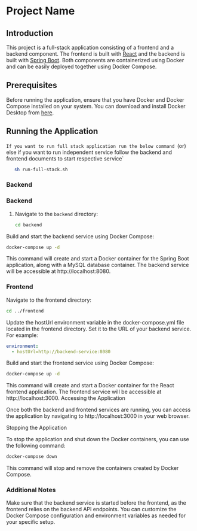 # Project Name

## Introduction

This project is a full-stack application consisting of a frontend and a backend component. The frontend is built with [React](https://reactjs.org/) and the backend is built with [Spring Boot](https://spring.io/projects/spring-boot). Both components are containerized using Docker and can be easily deployed together using Docker Compose.

## Prerequisites

Before running the application, ensure that you have Docker and Docker Compose installed on your system. You can download and install Docker Desktop from [here](https://www.docker.com/products/docker-desktop).

## Running the Application
`If you want to run full stack application run the below command `(or) else if you want to run independent service follow the backend and frontend documents to start respective service`

```bash
   sh run-full-stack.sh
```
### Backend


### Backend

1. Navigate to the `backend` directory:

   ```bash
   cd backend
   ```
Build and start the backend service using Docker Compose:
```bash
docker-compose up -d
```
This command will create and start a Docker container for the Spring Boot application, along with a MySQL database container. The backend service will be accessible at http://localhost:8080.
### Frontend
Navigate to the frontend directory:
```bash
cd ../frontend
```
Update the hostUrl environment variable in the docker-compose.yml file located in the frontend directory. Set it to the URL of your backend service. For example:
```yaml
environment:
  - hostUrl=http://backend-service:8080
```


Build and start the frontend service using Docker Compose:
```bash
docker-compose up -d
```
This command will create and start a Docker container for the React frontend application. The frontend service will be accessible at http://localhost:3000.
Accessing the Application

Once both the backend and frontend services are running, you can access the application by navigating to http://localhost:3000 in your web browser.

Stopping the Application

To stop the application and shut down the Docker containers, you can use the following command:

```bash
docker-compose down
```
This command will stop and remove the containers created by Docker Compose.

### Additional Notes

Make sure that the backend service is started before the frontend, as the frontend relies on the backend API endpoints.
You can customize the Docker Compose configuration and environment variables as needed for your specific setup.
